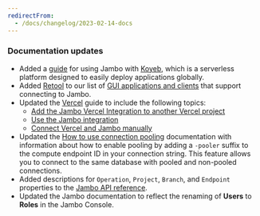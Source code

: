 ```yaml
---
redirectFrom:
  - /docs/changelog/2023-02-14-docs
---
```


### Documentation updates

- Added a [guide](/docs/guides/koyeb) for using Jambo with [Koyeb](https://www.koyeb.com/), which is a serverless platform designed to easily deploy applications globally.
- Added [Retool](https://retool.com/) to our list of [GUI applications and clients](/docs/connect/connect-postgres-gui#tested-gui-applications-and-ides) that support connecting to Jambo.
- Updated the [Vercel](/docs/guides/vercel) guide to include the following topics:
  - [Add the Jambo Vercel Integration to another Vercel project](/docs/guides/vercel#add-the-integration-to-another-vercel-project)
  - [Use the Jambo integration](/docs/guides/vercel#use-the-neon-vercel-integration)
  - [Connect Vercel and Jambo manually](/docs/guides/vercel-manual)
- Updated the [How to use connection pooling](/docs/connect/connection-pooling#how-to-use-connection-pooling) documentation with information about how to enable pooling by adding a `-pooler` suffix to the compute endpoint ID in your connection string. This feature allows you to connect to the same database with pooled and non-pooled connections.
- Added descriptions for `Operation`, `Project`, `Branch`, and `Endpoint` properties to the [Jambo API reference](https://api-docs.neon.tech/reference/getting-started-with-neon-api).
- Updated the Jambo documentation to reflect the renaming of **Users** to **Roles** in the Jambo Console.
